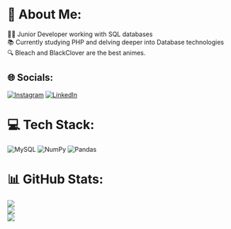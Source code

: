 # 💫 About Me:
👨‍💻 Junior Developer working with SQL databases<br>📚 Currently studying PHP and delving deeper into Database technologies<br>🔍 Bleach and BlackClover are the best animes.


## 🌐 Socials:
[![Instagram](https://img.shields.io/badge/Instagram-%23E4405F.svg?logo=Instagram&logoColor=white)](https://www.instagram.com/soneca.q/) [![LinkedIn](https://img.shields.io/badge/LinkedIn-%230077B5.svg?logo=linkedin&logoColor=white)](https://www.linkedin.com/in/geilson-marcelo-santos-maciel-7a16b4192/) 

# 💻 Tech Stack:
![MySQL](https://img.shields.io/badge/mysql-%2300f.svg?style=for-the-badge&logo=mysql&logoColor=white) ![NumPy](https://img.shields.io/badge/numpy-%23013243.svg?style=for-the-badge&logo=numpy&logoColor=white) ![Pandas](https://img.shields.io/badge/pandas-%23150458.svg?style=for-the-badge&logo=pandas&logoColor=white)
# 📊 GitHub Stats:
![](https://github-readme-stats.vercel.app/api?username=geilsonm2&theme=bear&hide_border=false&include_all_commits=false&count_private=false)<br/>
![](https://github-readme-streak-stats.herokuapp.com/?user=geilsonm2&theme=bear&hide_border=false)<br/>
![](https://github-readme-stats.vercel.app/api/top-langs/?username=geilsonm2&theme=bear&hide_border=false&include_all_commits=false&count_private=false&layout=compact)

<!-- Proudly created with GPRM ( https://gprm.itsvg.in ) -->
